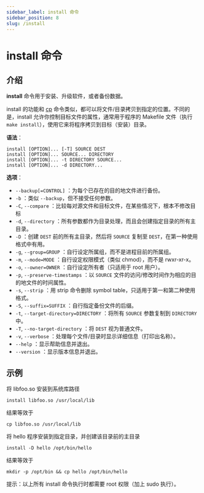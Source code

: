 ```yaml
---
sidebar_label: install 命令
sidebar_position: 8
slug: /install
---
```


# install 命令



## 介绍

**install** 命令用于安装、升级软件，或者备份数据。

install 的功能和 [cp](/linux-command/cp) 命令类似，都可以将文件/目录拷贝到指定的位置。不同的是，install 允许你控制目标文件的属性，通常用于程序的 Makefile 文件（执行 `make install`），使用它来将程序拷贝到目标（安装）目录。

**语法**：

```shell
install [OPTION]... [-T] SOURCE DEST
install [OPTION]... SOURCE... DIRECTORY
install [OPTION]... -t DIRECTORY SOURCE...
install [OPTION]... -d DIRECTORY...
```

**选项**：

- `--backup[=CONTROL]` ：为每个已存在的目的地文件进行备份。
- `-b` ：类似 `--backup`，但不接受任何参数。
- `-C`, `--compare` ：比较每对源文件和目标文件，在某些情况下，根本不修改目标
- `-d`, `--directory` ：所有参数都作为目录处理，而且会创建指定目录的所有主目录。
- `-D` ：创建 `DEST` 前的所有主目录，然后将 `SOURCE` 复制至 `DEST`，在第一种使用格式中有用。
- `-g`, `--group=GROUP` ：自行设定所属组，而不是进程目前的所属组。
- `-m`, `--mode=MODE` ：自行设定权限模式（类似 chmod），而不是 rwxr-xr-x。
- `-o`, `--owner=OWNER` ：自行设定所有者（只适用于 root 用户）。
- `-p`, `--preserve-timestamps` ：以 `SOURCE` 文件的访问/修改时间作为相应的目的地文件的时间属性。
- `-s`, `--strip` ：用 strip 命令删除 symbol table，只适用于第一和第二种使用格式。
- `-S`, `--suffix=SUFFIX` ：自行指定备份文件的后缀。
- `-t`, `--target-directory=DIRECTORY` ：将所有 `SOURCE` 参数复制到 `DIRECTORY` 中。
- `-T`, `--no-target-directory` ：将 `DEST` 视为普通文件。
- `-v`, `--verbose` ：处理每个文件/目录时显示详细信息（打印出名称）。
- `--help` ：显示帮助信息并退出。
- `--version` ：显示版本信息并退出。



## 示例

将 libfoo.so 安装到系统库路径

```shell
install libfoo.so /usr/local/lib
```

结果等效于

```shell
cp libfoo.so /usr/local/lib
```

将 hello 程序安装到指定目录，并创建该目录前的主目录

```shell
install -D hello /opt/bin/hello
```

结果等效于

```shell
mkdir -p /opt/bin && cp hello /opt/bin/hello
```

提示：以上所有 install 命令执行时都需要 root 权限（加上 sudo 执行）。

